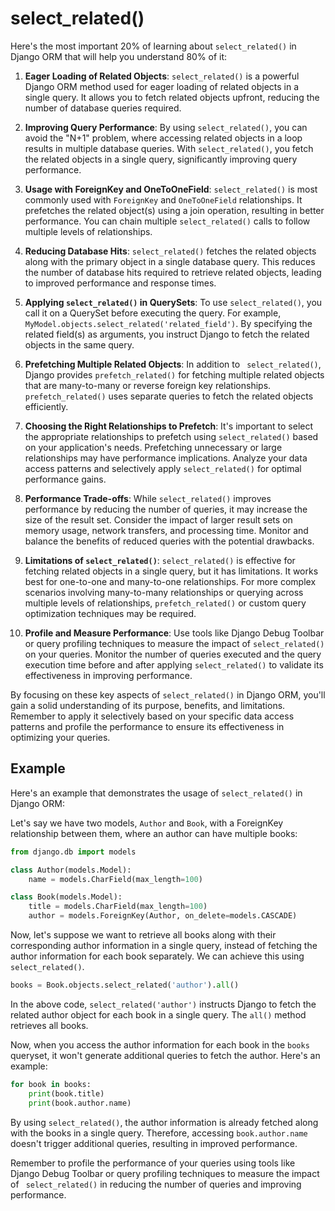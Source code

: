 # select_related()

Here's the most important 20% of learning about `select_related()` in Django 
ORM that will help you understand 80% of it: 

1. **Eager Loading of Related Objects**: `select_related()` is a powerful 
Django ORM method used for eager loading of related objects in a single 
query. It allows you to fetch related objects upfront, reducing the number of 
database queries required. 

2. **Improving Query Performance**: By using `select_related()`, you can 
avoid the "N+1" problem, where accessing related objects in a loop results in 
multiple database queries. With `select_related()`, you fetch the related 
objects in a single query, significantly improving query performance. 

3. **Usage with ForeignKey and OneToOneField**: `select_related()` is most 
commonly used with `ForeignKey` and `OneToOneField` relationships. It 
prefetches the related object(s) using a join operation, resulting in better 
performance. You can chain multiple `select_related()` calls to follow 
multiple levels of relationships. 

4. **Reducing Database Hits**: `select_related()` fetches the related objects 
along with the primary object in a single database query. This reduces the 
number of database hits required to retrieve related objects, leading to 
improved performance and response times. 

5. **Applying `select_related()` in QuerySets**: To use `select_related()`, 
you call it on a QuerySet before executing the query. For example, `
MyModel.objects.select_related('related_field')`. By specifying the related 
field(s) as arguments, you instruct Django to fetch the related objects in 
the same query. 

6. **Prefetching Multiple Related Objects**: In addition to `
select_related()`, Django provides `prefetch_related()` for fetching multiple 
related objects that are many-to-many or reverse foreign key relationships. `
prefetch_related()` uses separate queries to fetch the related objects 
efficiently. 

7. **Choosing the Right Relationships to Prefetch**: It's important to select 
the appropriate relationships to prefetch using `select_related()` based on 
your application's needs. Prefetching unnecessary or large relationships may 
have performance implications. Analyze your data access patterns and 
selectively apply `select_related()` for optimal performance gains. 

8. **Performance Trade-offs**: While `select_related()` improves performance 
by reducing the number of queries, it may increase the size of the result 
set. Consider the impact of larger result sets on memory usage, network 
transfers, and processing time. Monitor and balance the benefits of reduced 
queries with the potential drawbacks. 

9. **Limitations of `select_related()`**: `select_related()` is effective for 
fetching related objects in a single query, but it has limitations. It works 
best for one-to-one and many-to-one relationships. For more complex scenarios 
involving many-to-many relationships or querying across multiple levels of 
relationships, `prefetch_related()` or custom query optimization techniques 
may be required. 

10. **Profile and Measure Performance**: Use tools like Django Debug Toolbar 
or query profiling techniques to measure the impact of `select_related()` on 
your queries. Monitor the number of queries executed and the query execution 
time before and after applying `select_related()` to validate its 
effectiveness in improving performance. 

By focusing on these key aspects of `select_related()` in Django ORM, you'll 
gain a solid understanding of its purpose, benefits, and limitations. 
Remember to apply it selectively based on your specific data access patterns 
and profile the performance to ensure its effectiveness in optimizing your 
queries.

## Example

Here's an example that demonstrates the usage of `select_related()` in Django 
ORM: 

Let's say we have two models, `Author` and `Book`, with a ForeignKey 
relationship between them, where an author can have multiple books: 

```python
from django.db import models

class Author(models.Model):
    name = models.CharField(max_length=100)

class Book(models.Model):
    title = models.CharField(max_length=100)
    author = models.ForeignKey(Author, on_delete=models.CASCADE)
```

Now, let's suppose we want to retrieve all books along with their 
corresponding author information in a single query, instead of fetching the 
author information for each book separately. We can achieve this using `
select_related()`. 

```python
books = Book.objects.select_related('author').all()
```

In the above code, `select_related('author')` instructs Django to fetch the 
related author object for each book in a single query. The `all()` method 
retrieves all books. 

Now, when you access the author information for each book in the `books` 
queryset, it won't generate additional queries to fetch the author. Here's an 
example: 

```python
for book in books:
    print(book.title)
    print(book.author.name)
```

By using `select_related()`, the author information is already fetched along 
with the books in a single query. Therefore, accessing `book.author.name` 
doesn't trigger additional queries, resulting in improved performance. 

Remember to profile the performance of your queries using tools like Django 
Debug Toolbar or query profiling techniques to measure the impact of `
select_related()` in reducing the number of queries and improving 
performance. 


